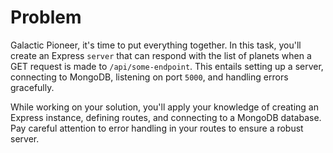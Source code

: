 # Problem
Galactic Pioneer, it's time to put everything together. In this task, you'll create an Express `server` that can respond with the list of planets when a GET request is made to `/api/some-endpoint`. This entails setting up a server, connecting to MongoDB, listening on port `5000`, and handling errors gracefully.

While working on your solution, you'll apply your knowledge of creating an Express instance, defining routes, and connecting to a MongoDB database. Pay careful attention to error handling in your routes to ensure a robust server.